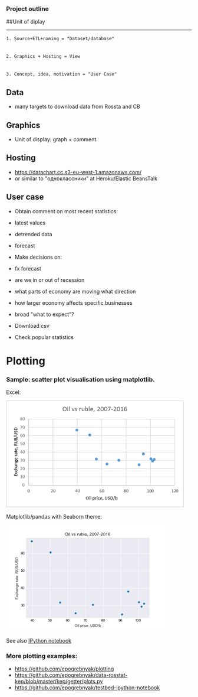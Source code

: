### Project outline

##Unit of diplay


--------------------------------

```
1. Source+ETL+naming = "Dataset/database"


2. Graphics + Hosting = View


3. Concept, idea, motivation = "User Сase"

```
## Data
- many targets to download data from Rossta and CB

## Graphics
- Unit of display: graph + comment.

## Hosting
- <https://datachart.cc.s3-eu-west-1.amazonaws.com/>
- or similar to "одноклассники" at Heroku/Elastic BeansTalk

## User case

- Obtain comment on most recent statistics: 
 - latest values
 - detrended data
 - forecast
 
- Make decisions on:
 - fx forecast 
 - are we in or out of recession
 - what parts of economy are moving what direction
 - how larger economy affects specific businesses
 - broad "what to expect"?

- Download csv

- Check popular statistics 

## 
## 

# Plotting

### Sample: scatter plot visualisation using matplotlib.

Excel:

![](rub_oil_xls.png)

Matplotlib/pandas with Seaborn theme:

![](rub_oil_pandas.png)

See also [IPython notebook](rub_oil.ipynb)

### More plotting examples: 
- <https://github.com/epogrebnyak/plotting>
- <https://github.com/epogrebnyak/data-rosstat-kep/blob/master/kep/getter/plots.py>
- <https://github.com/epogrebnyak/testbed-ipython-notebook>
